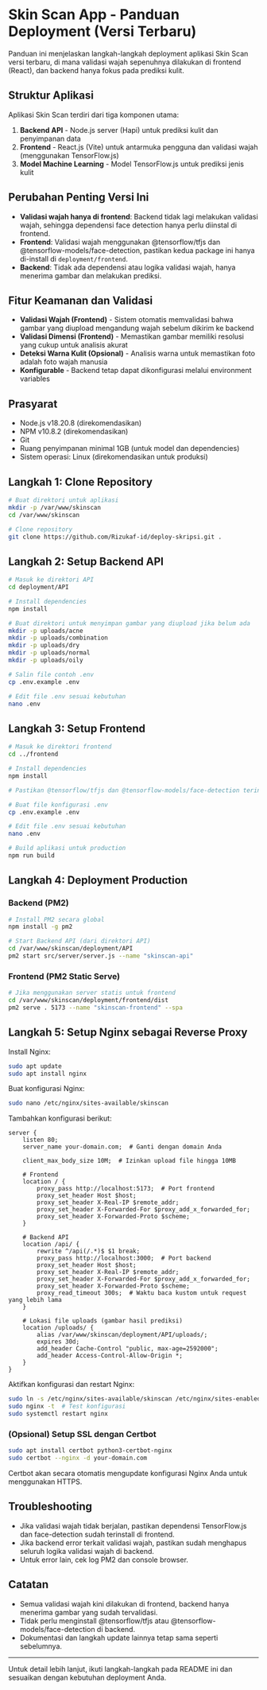 # Skin Scan App - Panduan Deployment (Versi Terbaru)

Panduan ini menjelaskan langkah-langkah deployment aplikasi Skin Scan versi terbaru, di mana validasi wajah sepenuhnya dilakukan di frontend (React), dan backend hanya fokus pada prediksi kulit.

## Struktur Aplikasi

Aplikasi Skin Scan terdiri dari tiga komponen utama:
1. **Backend API** - Node.js server (Hapi) untuk prediksi kulit dan penyimpanan data
2. **Frontend** - React.js (Vite) untuk antarmuka pengguna dan validasi wajah (menggunakan TensorFlow.js)
3. **Model Machine Learning** - Model TensorFlow.js untuk prediksi jenis kulit

## Perubahan Penting Versi Ini

- **Validasi wajah hanya di frontend**: Backend tidak lagi melakukan validasi wajah, sehingga dependensi face detection hanya perlu diinstal di frontend.
- **Frontend**: Validasi wajah menggunakan @tensorflow/tfjs dan @tensorflow-models/face-detection, pastikan kedua package ini hanya di-install di `deployment/frontend`.
- **Backend**: Tidak ada dependensi atau logika validasi wajah, hanya menerima gambar dan melakukan prediksi.

## Fitur Keamanan dan Validasi

- **Validasi Wajah (Frontend)** - Sistem otomatis memvalidasi bahwa gambar yang diupload mengandung wajah sebelum dikirim ke backend
- **Validasi Dimensi (Frontend)** - Memastikan gambar memiliki resolusi yang cukup untuk analisis akurat
- **Deteksi Warna Kulit (Opsional)** - Analisis warna untuk memastikan foto adalah foto wajah manusia
- **Konfigurable** - Backend tetap dapat dikonfigurasi melalui environment variables

## Prasyarat

- Node.js v18.20.8 (direkomendasikan)
- NPM v10.8.2 (direkomendasikan)
- Git
- Ruang penyimpanan minimal 1GB (untuk model dan dependencies)
- Sistem operasi: Linux (direkomendasikan untuk produksi)

## Langkah 1: Clone Repository

```bash
# Buat direktori untuk aplikasi
mkdir -p /var/www/skinscan
cd /var/www/skinscan

# Clone repository
git clone https://github.com/Rizukaf-id/deploy-skripsi.git .
```

## Langkah 2: Setup Backend API

```bash
# Masuk ke direktori API
cd deployment/API

# Install dependencies
npm install

# Buat direktori untuk menyimpan gambar yang diupload jika belum ada
mkdir -p uploads/acne
mkdir -p uploads/combination
mkdir -p uploads/dry
mkdir -p uploads/normal
mkdir -p uploads/oily

# Salin file contoh .env
cp .env.example .env

# Edit file .env sesuai kebutuhan
nano .env
```

## Langkah 3: Setup Frontend

```bash
# Masuk ke direktori frontend
cd ../frontend

# Install dependencies
npm install

# Pastikan @tensorflow/tfjs dan @tensorflow-models/face-detection terinstall di sini

# Buat file konfigurasi .env
cp .env.example .env

# Edit file .env sesuai kebutuhan
nano .env

# Build aplikasi untuk production
npm run build
```

## Langkah 4: Deployment Production

### Backend (PM2)

```bash
# Install PM2 secara global
npm install -g pm2

# Start Backend API (dari direktori API)
cd /var/www/skinscan/deployment/API
pm2 start src/server/server.js --name "skinscan-api"
```

### Frontend (PM2 Static Serve)

```bash
# Jika menggunakan server statis untuk frontend
cd /var/www/skinscan/deployment/frontend/dist
pm2 serve . 5173 --name "skinscan-frontend" --spa
```

## Langkah 5: Setup Nginx sebagai Reverse Proxy

Install Nginx:

```bash
sudo apt update
sudo apt install nginx
```

Buat konfigurasi Nginx:

```bash
sudo nano /etc/nginx/sites-available/skinscan
```

Tambahkan konfigurasi berikut:

```nginx
server {
    listen 80;
    server_name your-domain.com;  # Ganti dengan domain Anda

    client_max_body_size 10M;  # Izinkan upload file hingga 10MB

    # Frontend
    location / {
        proxy_pass http://localhost:5173;  # Port frontend
        proxy_set_header Host $host;
        proxy_set_header X-Real-IP $remote_addr;
        proxy_set_header X-Forwarded-For $proxy_add_x_forwarded_for;
        proxy_set_header X-Forwarded-Proto $scheme;
    }

    # Backend API
    location /api/ {
        rewrite ^/api(/.*)$ $1 break;
        proxy_pass http://localhost:3000;  # Port backend
        proxy_set_header Host $host;
        proxy_set_header X-Real-IP $remote_addr;
        proxy_set_header X-Forwarded-For $proxy_add_x_forwarded_for;
        proxy_set_header X-Forwarded-Proto $scheme;
        proxy_read_timeout 300s;  # Waktu baca kustom untuk request yang lebih lama
    }

    # Lokasi file uploads (gambar hasil prediksi)
    location /uploads/ {
        alias /var/www/skinscan/deployment/API/uploads/;
        expires 30d;
        add_header Cache-Control "public, max-age=2592000";
        add_header Access-Control-Allow-Origin *;
    }
}
```

Aktifkan konfigurasi dan restart Nginx:

```bash
sudo ln -s /etc/nginx/sites-available/skinscan /etc/nginx/sites-enabled/
sudo nginx -t  # Test konfigurasi
sudo systemctl restart nginx
```

### (Opsional) Setup SSL dengan Certbot

```bash
sudo apt install certbot python3-certbot-nginx
sudo certbot --nginx -d your-domain.com
```

Certbot akan secara otomatis mengupdate konfigurasi Nginx Anda untuk menggunakan HTTPS.

## Troubleshooting

- Jika validasi wajah tidak berjalan, pastikan dependensi TensorFlow.js dan face-detection sudah terinstall di frontend.
- Jika backend error terkait validasi wajah, pastikan sudah menghapus seluruh logika validasi wajah di backend.
- Untuk error lain, cek log PM2 dan console browser.

## Catatan

- Semua validasi wajah kini dilakukan di frontend, backend hanya menerima gambar yang sudah tervalidasi.
- Tidak perlu menginstall @tensorflow/tfjs atau @tensorflow-models/face-detection di backend.
- Dokumentasi dan langkah update lainnya tetap sama seperti sebelumnya.

---

Untuk detail lebih lanjut, ikuti langkah-langkah pada README ini dan sesuaikan dengan kebutuhan deployment Anda.

